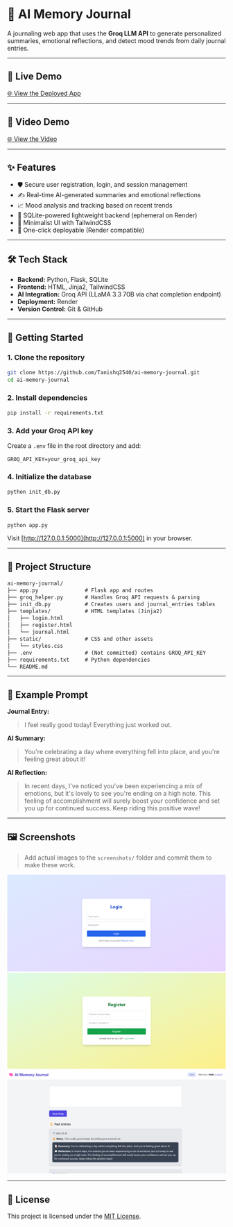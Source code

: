 # 🧠 AI Memory Journal

A journaling web app that uses the **Groq LLM API** to generate personalized summaries, emotional reflections, and detect mood trends from daily journal entries.

---

## 🔗 Live Demo

[🌐 View the Deployed App](https://ai-memory-journal.onrender.com/)

---

## 🔗 Video Demo

[🌐 View the Video](https://drive.google.com/file/d/1Cgr0tjUXf0o1x4q58qhtJP8WYyG_y_qc/view?usp=sharing)

---

## ✨ Features

- 🛡️ Secure user registration, login, and session management  
- ✍️ Real-time AI-generated summaries and emotional reflections  
- 📈 Mood analysis and tracking based on recent trends  
- 💾 SQLite-powered lightweight backend (ephemeral on Render)  
- 🎨 Minimalist UI with TailwindCSS  
- 🚀 One-click deployable (Render compatible)  

---

## 🛠 Tech Stack

- **Backend:** Python, Flask, SQLite  
- **Frontend:** HTML, Jinja2, TailwindCSS  
- **AI Integration:** Groq API (LLaMA 3.3 70B via chat completion endpoint)  
- **Deployment:** Render  
- **Version Control:** Git & GitHub  

---

## 🚀 Getting Started

### 1. Clone the repository
```bash
git clone https://github.com/Tanishq2540/ai-memory-journal.git
cd ai-memory-journal
```

### 2. Install dependencies
```bash
pip install -r requirements.txt
```

### 3. Add your Groq API key  
Create a `.env` file in the root directory and add:
```env
GROQ_API_KEY=your_groq_api_key
```

### 4. Initialize the database
```bash
python init_db.py
```

### 5. Start the Flask server
```bash
python app.py
```

Visit [http://127.0.0.1:5000](http://127.0.0.1:5000) in your browser.

---

## 📂 Project Structure

```
ai-memory-journal/
├── app.py               # Flask app and routes
├── groq_helper.py       # Handles Groq API requests & parsing
├── init_db.py           # Creates users and journal_entries tables
├── templates/           # HTML templates (Jinja2)
│   ├── login.html
│   ├── register.html
│   └── journal.html
├── static/              # CSS and other assets
│   └── styles.css
├── .env                 # (Not committed) contains GROQ_API_KEY
├── requirements.txt     # Python dependencies
└── README.md
```

---

## 🧠 Example Prompt

**Journal Entry:**
> I feel really good today! Everything just worked out.

**AI Summary:**
> You're celebrating a day where everything fell into place, and you're feeling great about it!

**AI Reflection:**
> In recent days, I've noticed you've been experiencing a mix of emotions, but it's lovely to see you're ending on a high note. This feeling of accomplishment will surely boost your confidence and set you up for continued success. Keep riding this positive wave!

---

## 🖼️ Screenshots

> Add actual images to the `screenshots/` folder and commit them to make these work.

![Login Page](screenshots/login.png)  
![Register Page](screenshots/register.png)  
![Journal Entry](screenshots/journal.png)

---

## 🧾 License

This project is licensed under the [MIT License](LICENSE).
